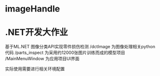 # imageHandle
# .NET开发大作业
基于ML.NET 图像分类API实现零件损伤检测
/dctImage 为图像处理相关python代码
/parts_inspect 为采用约12000张图片训练而成的模型项目
/MainMenuWindow 为应用项目UI界面

实际使用需要进行相关环境配置
